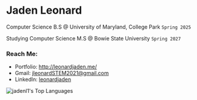 # Jaden Leonard

Computer Science B.S @ University of Maryland, College Park `Spring 2025`

Studying Computer Science M.S @ Bowie State University `Spring 2027`

### Reach Me:
- Portfolio: http://leonardjaden.me/
- Gmail: jleonardSTEM2021@gmail.com
- LinkedIn: [leonardjaden](linkedin.com/in/leonardjaden/)

![jadenl1's Top Languages](https://github-readme-stats.vercel.app/api/top-langs/?username=jadenl1&theme=dracula&show_icons=true&hide_border=true&layout=compact)
